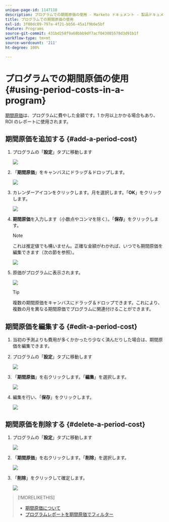 ```yaml
---
unique-page-id: 1147118
description: プログラムでの期間原価の使用 - Marketo ドキュメント - 製品ドキュメント
title: プログラムでの期間原価の使用
exl-id: 3f00dc09-797a-4f21-bb56-45a1f9b6e5bf
feature: Programs
source-git-commit: 431bd258f9a68bbb9df7acf043085578d3d91b1f
workflow-type: tm+mt
source-wordcount: '211'
ht-degree: 100%

---
```


# プログラムでの期間原価の使用 {#using-period-costs-in-a-program}

[期間原価](/help/marketo/product-docs/core-marketo-concepts/programs/working-with-programs/understanding-period-costs.md)は、プログラムに費やした金額です。1 か月以上かかる場合もあり、ROI のレポートに使用されます。

## 期間原価を追加する  {#add-a-period-cost}

1. プログラムの「**設定**」タブに移動します

   ![](assets/image2014-9-18-12-3a9-3a46.png)

1. 「**期間原価**」をキャンバスにドラッグ＆ドロップします。

   ![](assets/image2014-9-18-12-3a9-3a57.png)

1. カレンダーアイコンをクリックします。月を選択します。「**OK**」をクリックします。

   ![](assets/image2014-9-18-12-3a10-3a13.png)

1. **期間原価**&#x200B;を入力します（小数点やコンマを除く）。「**保存**」をクリックします。

   >[!NOTE]
   >
   >これは推定値でも構いません。正確な金額がわかれば、いつでも期間原価を編集できます（次の節を参照）。

   ![](assets/image2016-4-1-8-3a54-3a30.png)

1. 原価がプログラムに表示されます。

   ![](assets/image2016-4-1-8-3a56-3a49.png)

   >[!TIP]
   >
   >複数の期間原価をキャンバスにドラッグ＆ドロップできます。これにより、複数の月を異なる期間原価でプログラムに関連付けることができます。

## 期間原価を編集する {#edit-a-period-cost}

1. 当初の予測よりも費用が多くかかったり少なく済んだりした場合は、期間原価を編集できます。

1. プログラムの「**設定**」タブに移動します

   ![](assets/image2014-9-18-14-3a3-3a6.png)

1. 「**期間原価**」を右クリックします。「**編集**」を選択します。

   ![](assets/image2014-9-18-14-3a3-3a23.png)

1. 編集を行い、「**保存**」をクリックします。

   ![](assets/image2014-9-18-14-3a3-3a41.png)

## 期間原価を削除する {#delete-a-period-cost}

1. プログラムの「**設定**」タブに移動します

   ![](assets/image2014-9-18-14-3a4-3a11.png)

1. 「**期間原価**」を右クリックします。「**削除**」を選択します。

   ![](assets/image2014-9-18-14-3a4-3a22.png)

1. 「**削除**」をクリックして確定します。

   ![](assets/image2014-9-18-14-3a4-3a35.png)

>[!MORELIKETHIS]
>
>* [期間原価について](/help/marketo/product-docs/core-marketo-concepts/programs/working-with-programs/understanding-period-costs.md)
>* [プログラムレポートを期間原価でフィルター](/help/marketo/product-docs/core-marketo-concepts/programs/program-performance-report/filter-a-program-report-by-period-cost.md)
